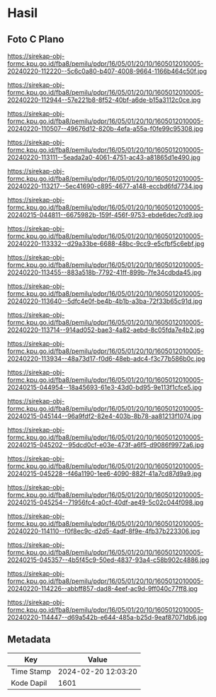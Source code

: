 # Hasil

## Foto C Plano

https://sirekap-obj-formc.kpu.go.id/fba8/pemilu/pdpr/16/05/01/20/10/1605012010005-20240220-112220--5c6c0a80-b407-4008-9664-1166b464c50f.jpg

https://sirekap-obj-formc.kpu.go.id/fba8/pemilu/pdpr/16/05/01/20/10/1605012010005-20240220-112944--57e221b8-8f52-40bf-a6de-b15a3112c0ce.jpg

https://sirekap-obj-formc.kpu.go.id/fba8/pemilu/pdpr/16/05/01/20/10/1605012010005-20240220-110507--49676d12-820b-4efa-a55a-f0fe99c95308.jpg

https://sirekap-obj-formc.kpu.go.id/fba8/pemilu/pdpr/16/05/01/20/10/1605012010005-20240220-113111--5eada2a0-4061-4751-ac43-a81865d1e490.jpg

https://sirekap-obj-formc.kpu.go.id/fba8/pemilu/pdpr/16/05/01/20/10/1605012010005-20240220-113217--5ec41690-c895-4677-a148-eccbd6fd7734.jpg

https://sirekap-obj-formc.kpu.go.id/fba8/pemilu/pdpr/16/05/01/20/10/1605012010005-20240215-044811--6675982b-159f-456f-9753-ebde6dec7cd9.jpg

https://sirekap-obj-formc.kpu.go.id/fba8/pemilu/pdpr/16/05/01/20/10/1605012010005-20240220-113332--d29a33be-6688-48bc-9cc9-e5cfbf5c6ebf.jpg

https://sirekap-obj-formc.kpu.go.id/fba8/pemilu/pdpr/16/05/01/20/10/1605012010005-20240220-113455--883a518b-7792-41ff-899b-7fe34cdbda45.jpg

https://sirekap-obj-formc.kpu.go.id/fba8/pemilu/pdpr/16/05/01/20/10/1605012010005-20240220-113640--5dfc4e0f-be4b-4b1b-a3ba-72f33b65c91d.jpg

https://sirekap-obj-formc.kpu.go.id/fba8/pemilu/pdpr/16/05/01/20/10/1605012010005-20240220-113714--914ad052-bae3-4a82-aebd-8c05fda7e4b2.jpg

https://sirekap-obj-formc.kpu.go.id/fba8/pemilu/pdpr/16/05/01/20/10/1605012010005-20240220-113934--48a73d17-f0d6-48eb-adc4-f3c77b586b0c.jpg

https://sirekap-obj-formc.kpu.go.id/fba8/pemilu/pdpr/16/05/01/20/10/1605012010005-20240215-044954--18a45693-61e3-43d0-bd95-9e113f1cfce5.jpg

https://sirekap-obj-formc.kpu.go.id/fba8/pemilu/pdpr/16/05/01/20/10/1605012010005-20240215-045144--96a9fdf2-82e4-403b-8b78-aa81213f1074.jpg

https://sirekap-obj-formc.kpu.go.id/fba8/pemilu/pdpr/16/05/01/20/10/1605012010005-20240215-045202--95dcd0cf-e03e-473f-a6f5-d9086f9972a6.jpg

https://sirekap-obj-formc.kpu.go.id/fba8/pemilu/pdpr/16/05/01/20/10/1605012010005-20240215-045228--f46a1190-1ee6-4090-882f-41a7cd87d9a9.jpg

https://sirekap-obj-formc.kpu.go.id/fba8/pemilu/pdpr/16/05/01/20/10/1605012010005-20240215-045254--71956fc4-a0cf-40df-ae49-5c02c044f098.jpg

https://sirekap-obj-formc.kpu.go.id/fba8/pemilu/pdpr/16/05/01/20/10/1605012010005-20240220-114110--f0f8ec9c-d2d5-4adf-8f9e-4fb37b223306.jpg

https://sirekap-obj-formc.kpu.go.id/fba8/pemilu/pdpr/16/05/01/20/10/1605012010005-20240215-045357--4b5f45c9-50ed-4837-93a4-c58b902c4886.jpg

https://sirekap-obj-formc.kpu.go.id/fba8/pemilu/pdpr/16/05/01/20/10/1605012010005-20240220-114226--abbff857-dad8-4eef-ac9d-9ff040c77ff8.jpg

https://sirekap-obj-formc.kpu.go.id/fba8/pemilu/pdpr/16/05/01/20/10/1605012010005-20240220-114447--d69a542b-e644-485a-b25d-9eaf87071db6.jpg


## Metadata

| Key        | Value               |
| ---------- | ------------------- |
| Time Stamp | 2024-02-20 12:03:20 |
| Kode Dapil | 1601                |



